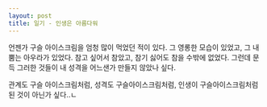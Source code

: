 ```yaml
---
layout: post
title: 일기 - 인생은 아름다워
---
```


언젠가 구슬 아이스크림을 엄청 많이 먹었던 적이 있다. 그 영롱한 모습이 있었고, 그 내뿜는 아우라가 있었다. 참고 싶어서 참았고, 참기 싫어도 참을 수밖에 없었다. 그런데 문득 그러한 것들이 내 성격을 어느샌가 만들지 않았나 싶다.

관계도 구슬 아이스크림처럼, 성격도 구슬아이스크림처럼, 인생이 구슬아이스크림처럼 된 것이 아닌가 싶다..ㄴ